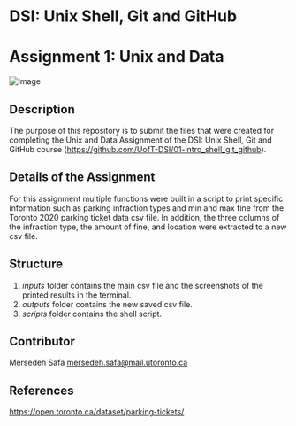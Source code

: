 # DSI: Unix Shell, Git and GitHub
# Assignment 1: Unix and Data

![Image](https://github.com/mersedehsafa/DSI-workshop-repo/blob/main/assignment-2/Mersedeh-Safa/inputs/readmeimage.png) 

## Description

The purpose of this repository is to submit the files that were created for completing the Unix and Data Assignment of the DSI: Unix Shell, Git and GitHub course (https://github.com/UofT-DSI/01-intro_shell_git_github). 

## Details of the Assignment

For this assignment multiple functions were built in a script to print specific information such as parking infraction types and min and max fine from the Toronto 2020 parking ticket data csv file. In addition, the three columns of the infraction type, the amount of fine, and location were extracted to a new csv file.

## Structure

1.	*inputs* folder contains the main csv file and the screenshots of the printed results in the terminal.
2.	*outputs* folder contains the new saved csv file.
3.	*scripts* folder contains the shell script.

## Contributor

Mersedeh Safa
mersedeh.safa@mail.utoronto.ca


## References

https://open.toronto.ca/dataset/parking-tickets/
